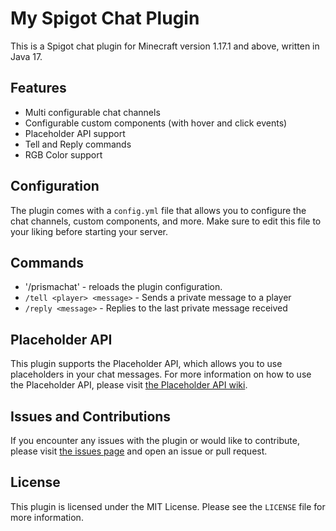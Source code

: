 # My Spigot Chat Plugin

This is a Spigot chat plugin for Minecraft version 1.17.1 and above, written in Java 17.

## Features

- Multi configurable chat channels
- Configurable custom components (with hover and click events)
- Placeholder API support
- Tell and Reply commands
- RGB Color support

## Configuration

The plugin comes with a `config.yml` file that allows you to configure the chat channels, custom components, and more. Make sure to edit this file to your liking before starting your server.

## Commands
- '/prismachat' - reloads the plugin configuration.
- `/tell <player> <message>` - Sends a private message to a player
- `/reply <message>` - Replies to the last private message received

## Placeholder API

This plugin supports the Placeholder API, which allows you to use placeholders in your chat messages. For more information on how to use the Placeholder API, please visit [the Placeholder API wiki](https://github.com/PlaceholderAPI/PlaceholderAPI/wiki).

## Issues and Contributions
If you encounter any issues with the plugin or would like to contribute, please visit [the issues page](https://github.com/sasuked/prisma-chat/issues) and open an issue or pull request. 

## License
This plugin is licensed under the MIT License. Please see the `LICENSE` file for more information.

